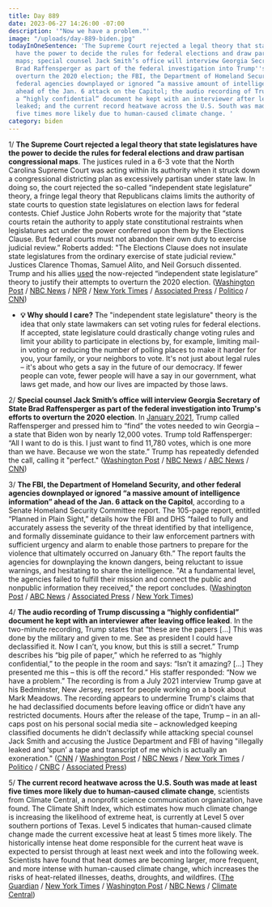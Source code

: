 ```yaml
---
title: Day 889
date: 2023-06-27 14:26:00 -07:00
description: '"Now we have a problem."'
image: "/uploads/day-889-biden.jpg"
todayInOneSentence: 'The Supreme Court rejected a legal theory that state legislatures
  have the power to decide the rules for federal elections and draw partisan congressional
  maps; special counsel Jack Smith’s office will interview Georgia Secretary of State
  Brad Raffensperger as part of the federal investigation into Trump''s efforts to
  overturn the 2020 election; the FBI, the Department of Homeland Security, and other
  federal agencies downplayed or ignored “a massive amount of intelligence information”
  ahead of the Jan. 6 attack on the Capitol; the audio recording of Trump discussing
  a “highly confidential” document he kept with an interviewer after leaving office
  leaked; and the current record heatwave across the U.S. South was made at least
  five times more likely due to human-caused climate change. '
category: biden
---
```


1/ **The Supreme Court rejected a legal theory that state legislatures have the power to decide the rules for federal elections and draw partisan congressional maps**. The justices ruled in a 6-3 vote that the North Carolina Supreme Court was acting within its authority when it struck down a congressional districting plan as excessively partisan under state law. In doing so, the court rejected the so-called “independent state legislature” theory, a fringe legal theory that Republicans claims limits the authority of state courts to question state legislatures on election laws for federal contests. Chief Justice John Roberts wrote for the majority that “state courts retain the authority to apply state constitutional restraints when legislatures act under the power conferred upon them by the Elections Clause. But federal courts must not abandon their own duty to exercise judicial review.” Roberts added: "The Elections Clause does not insulate state legislatures from the ordinary exercise of state judicial review." Justices Clarence Thomas, Samuel Alito, and Neil Gorsuch dissented. Trump and his allies [used](https://www.cnn.com/2023/06/27/politics/supreme-court-2020-2024-legal-theory/index.html) the now-rejected “independent state legislature” theory to justify their attempts to overturn the 2020 election. ([Washington Post](https://www.washingtonpost.com/politics/2023/06/27/moore-v-harper-supreme-court-rejects/) / [NBC News](https://www.nbcnews.com/politics/supreme-court/supreme-court-rules-republicans-north-carolina-elections-dispute-rcna68630) / [NPR](https://www.npr.org/2023/06/27/1181152636/independent-state-legislature-theory-supreme-court-decision) / [New York Times](https://www.nytimes.com/2023/06/27/us/politics/supreme-court-state-legislature-elections.html) / [Associated Press](https://apnews.com/article/supreme-court-elections-state-legislatures-a620db8c1ad30fc34b3ab0c81b29b87c) / [Politico](https://www.politico.com/news/2023/06/27/supreme-court-rejects-independent-state-legislature-theory-00103793) / [CNN](https://www.cnn.com/2023/06/27/politics/supreme-court-election-clause-case/index.html))

* **💡 Why should I care?** The "independent state legislature" theory is the idea that only state lawmakers can set voting rules for federal elections. If accepted, state legislature could drastically change voting rules and limit your ability to participate in elections by, for example, limiting mail-in voting or reducing the number of polling places to make it harder for you, your family, or your neighbors to vote. It's not just about legal rules – it's about who gets a say in the future of our democracy. If fewer people can vote, fewer people will have a say in our government, what laws get made, and how our lives are impacted by those laws.

2/ **Special counsel Jack Smith’s office will interview Georgia Secretary of State Brad Raffensperger as part of the federal investigation into Trump's efforts to overturn the 2020 election**. In [January 2021](https://whatthefuckjusthappenedtoday.com/2021/01/04/day-1446/#1-trump-pressured-georgia%E2%80%99s-secretar), Trump called Raffensperger and pressed him to “find” the votes needed to win Georgia – a state that Biden won by nearly 12,000 votes. Trump told Raffensperger: “All I want to do is this. I just want to find 11,780 votes, which is one more than we have. Because we won the state.” Trump has repeatedly defended the call, calling it "perfect." ([Washington Post](https://www.washingtonpost.com/nation/2023/06/26/justice-dept-asks-about-election-fraud-claims-well-fake-electors/) / [NBC News](https://www.nbcnews.com/politics/justice-department/ga-secretary-state-raffensperger-meet-special-counsel-investigators-rcna91332) / [ABC News](https://abcnews.go.com/Politics/georgia-secretary-state-brad-raffensperger-meet-special-counsel/story?id=100408946) / [CNN](https://www.cnn.com/2023/06/27/politics/brad-raffensperger-special-counsel-jack-smith/))

3/ **The FBI, the Department of Homeland Security, and other federal agencies downplayed or ignored “a massive amount of intelligence information” ahead of the Jan. 6 attack on the Capitol**, according to a Senate Homeland Security Committee report. The 105-page report, entitled “Planned in Plain Sight,” details how the FBI and DHS “failed to fully and accurately assess the severity of the threat identified by that intelligence, and formally disseminate guidance to their law enforcement partners with sufficient urgency and alarm to enable those partners to prepare for the violence that ultimately occurred on January 6th.” The report faults the agencies for downplaying the known dangers, being reluctant to issue warnings, and hesitating to share the intelligence. "At a fundamental level, the agencies failed to fulfill their mission and connect the public and nonpublic information they received," the report concludes. ([Washington Post](https://www.washingtonpost.com/national-security/2023/06/27/jan6-fbi-dhs-intelligence-failures/) / [ABC News](https://abcnews.go.com/Politics/fbi-dhs-failed-fundamental-level-warning-jan-6/story?id=100390467) / [Associated Press](https://apnews.com/article/capitol-insurrection-senate-report-intelligence-failures-trump-81bb6cd4fadb056b83a22a0226165fc5) / [New York Times](https://www.nytimes.com/2023/06/27/us/politics/jan-6-report-senate.html))

4/ **The audio recording of Trump discussing a “highly confidential” document he kept with an interviewer after leaving office leaked**. In the two-minute recording, Trump states that “these are the papers [...] This was done by the military and given to me. See as president I could have declassified it. Now I can’t, you know, but this is still a secret.” Trump describes his “big pile of paper,” which he referred to as “highly confidential,” to the people in the room and says: “Isn’t it amazing? [...] They presented me this – this is off the record.” His staffer responded: “Now we have a problem.” The recording is from a July 2021 interview Trump gave at his Bedminster, New Jersey, resort for people working on a book about Mark Meadows. The recording appears to undermine Trump's claims that he had declassified documents before leaving office or didn’t have any restricted documents. Hours after the release of the tape, Trump – in an all-caps post on his personal social media site – acknowledged keeping classified documents he didn't declassify while attacking special counsel Jack Smith and accusing the Justice Department and FBI of having "illegally leaked and ‘spun’ a tape and transcript of me which is actually an exoneration." ([CNN](https://www.cnn.com/2023/06/26/politics/trump-classified-documents-audio/index.html) / [Washington Post](https://www.washingtonpost.com/national-security/2023/06/26/donald-trump-audio-recording-iran-documents/) / [NBC News](https://www.nbcnews.com/politics/donald-trump/post-presidency-audio-recording-trump-discusses-classified-docs-rcna91315) / [New York Times](https://www.nytimes.com/2023/06/26/us/politics/trump-documents-tape-audio.html) / [Politico](https://www.politico.com/news/2023/06/27/trump-confidential-documents-audio-tape-00103777) / [CNBC](https://www.cnbc.com/2023/06/27/trump-attack-special-counsel-family-after-tape-revealed.html) / [Associated Press](https://apnews.com/article/new-trump-audio-recording-classified-documents-case-3f3963a35a5d8ccae407ea4ab9f93082))

5/ **The current record heatwave across the U.S. South was made at least five times more likely due to human-caused climate change**, scientists from Climate Central, a nonprofit science communication organization, have found. The Climate Shift Index, which estimates how much climate change is increasing the likelihood of extreme heat, is currently at Level 5 over southern portions of Texas. Level 5 indicates that human-caused climate change made the current excessive heat at least 5 times more likely. The historically intense heat dome responsible for the current heat wave is expected to persist through at least next week and into the following week. Scientists have found that heat domes are becoming larger, more frequent, and more intense with human-caused climate change, which increases the risks of heat-related illnesses, deaths, droughts, and wildfires. ([The Guardian](https://www.theguardian.com/environment/2023/jun/27/heatwave-human-caused-climate-crisis-texas-louisiana-mexico) / [New York Times](https://www.nytimes.com/article/heat-wave-temperatures-forecast.html?name=styln-extreme-heat&region=TOP_BANNER&block=storyline_menu_recirc&action=click&pgtype=Article&variant=undefined) / [Washington Post](https://www.washingtonpost.com/weather/2023/06/23/texas-heat-wave-forecast-records/) / [NBC News](https://www.nbcnews.com/science/science-news/texas-heat-wave-record-temperature-rcna91353) / [Climate Central](https://www.climatecentral.org/climate-shift-index-alert))

